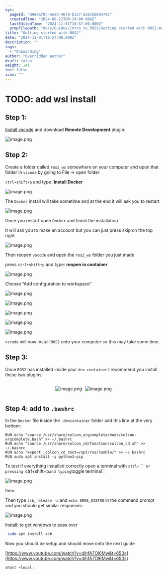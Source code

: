 ```yaml
---
sys:
  pageId: "89e0a78c-4e2b-4070-b327-d28cb0694742"
  createdTime: "2024-08-21T00:24:00.000Z"
  lastEditedTime: "2024-11-01T18:57:00.000Z"
  propFilepath: "docs/Guides/intro_to_ROS2/Getting started with ROS2.md"
title: "Getting started with ROS2"
date: "2024-11-01T18:57:00.000Z"
description: ""
tags:
  - "Onboarding"
author: "Overridden author"
draft: false
weight: 141
toc: false
icon: ""
---
```


# TODO: add wsl install

## Step 1:

[Install vscode](https://code.visualstudio.com/download) and download **Remote Development** plugin:

![image.png](https://prod-files-secure.s3.us-west-2.amazonaws.com/d518164a-d88e-44d1-a4ee-3adb3bd8bce0/efb52993-1881-4a40-b95e-6f020334f022/image.png?X-Amz-Algorithm=AWS4-HMAC-SHA256&X-Amz-Content-Sha256=UNSIGNED-PAYLOAD&X-Amz-Credential=ASIAZI2LB4667JHMJKXF%2F20250502%2Fus-west-2%2Fs3%2Faws4_request&X-Amz-Date=20250502T110735Z&X-Amz-Expires=3600&X-Amz-Security-Token=IQoJb3JpZ2luX2VjEDoaCXVzLXdlc3QtMiJGMEQCICmi3ZDZcnhUyRy549c8cwoJIWGgOhQxMQH5%2BtSDPxQvAiBM1soNqDvauMJCUB94Ihe3NGFLHksatf80BmwQ9YgMAiqIBAjT%2F%2F%2F%2F%2F%2F%2F%2F%2F%2F8BEAAaDDYzNzQyMzE4MzgwNSIMYhxU%2BteHcLdJxiYaKtwDT4G2%2FvBJwNeIqAdAeRKt3e3a6eLx1pAxSnAP6cCuSGBRm1OXJtinnF9FD3pbzWCvJ18zZYld8th9ZHrcMK%2BkpKFP4eDwumVo7GtxbRcqR1pOJt4JyQLDY5DVtzbmA%2BHY%2BCIciJm0a6Tfd4CGvbJblwoLRd%2BKuOxeXca5UB380E4UXRINZL7M0EZR4lpRA6MApvCkKCigCXO6qEtRuXhInKfbRQLyEXyFKentjqMDDWjX8WX2e9RYXgRUy%2F9kutf5V%2BgRxMRuPiQuhh5y7qHFPVBNiFYBpgPY31xyUWy2eBsOa8JV8UBZIDGU67h%2FXsYTE1T95YBcemfcT6Lf%2F3XIVKs%2FhZ5OTp%2BK309Ae4JYodCZxneGXWdx6VQuq54zM2L85LGmzD8dUi9dAIaTrbW%2FngowN52Ic7UES29jgCwuUtQBGONMkkOySYzqSNPZLT26gsurml%2FisVOziN2JUwVoEsFi3Eu3GR8%2BhTXSa0Pi7Obr8ZGPj%2F1VnsvbC7Wez%2BrPQJ0HIlPZpty02mV7uAaYbAXEi453nPr104PaDmzeP5m4LC3w1ddjdG6OfYm6t1s1PyswLBfjRLcbNuGAmFSKpTygPWC%2BNJvKIpTTri%2Bzfu49tW6%2F9%2FDrE0WjdMUwl6nSwAY6pgEGMmw%2F7Aw%2FUWyOVjHmS3ClFYYL72rj91svsB1kzSAiJJaW9lb%2Bih8GOzBj6fAnMwdmyqIHp5TrMmRtij2F86Cy%2BR2nwiKwjHQQy1npBeXz4R7ud7haDl%2FbfmZlc%2FLjaKjj3%2FC4RHQKluSG7OdqQxZOuTERoLNubKQnwInI8bi5s83loWWboVR6w%2BZ1ewvberAh2kmNgchyRysV2mmhY73tN7q65eD1&X-Amz-Signature=830ccdc7c21f1f075ac84e77331172c8cdcd7d97f4efa5f161b24011e8f763c7&X-Amz-SignedHeaders=host&x-id=GetObject)

## Step 2:

Create a folder called `ros2_ws` somewhere on your computer and open that folder in `vscode` by going to File → open folder 

`ctrl+shift+p` and type: **Install Docker**

![image.png](https://prod-files-secure.s3.us-west-2.amazonaws.com/d518164a-d88e-44d1-a4ee-3adb3bd8bce0/2269dc0e-1cd5-47ff-bceb-c04ad9b2eab0/image.png?X-Amz-Algorithm=AWS4-HMAC-SHA256&X-Amz-Content-Sha256=UNSIGNED-PAYLOAD&X-Amz-Credential=ASIAZI2LB4667JHMJKXF%2F20250502%2Fus-west-2%2Fs3%2Faws4_request&X-Amz-Date=20250502T110735Z&X-Amz-Expires=3600&X-Amz-Security-Token=IQoJb3JpZ2luX2VjEDoaCXVzLXdlc3QtMiJGMEQCICmi3ZDZcnhUyRy549c8cwoJIWGgOhQxMQH5%2BtSDPxQvAiBM1soNqDvauMJCUB94Ihe3NGFLHksatf80BmwQ9YgMAiqIBAjT%2F%2F%2F%2F%2F%2F%2F%2F%2F%2F8BEAAaDDYzNzQyMzE4MzgwNSIMYhxU%2BteHcLdJxiYaKtwDT4G2%2FvBJwNeIqAdAeRKt3e3a6eLx1pAxSnAP6cCuSGBRm1OXJtinnF9FD3pbzWCvJ18zZYld8th9ZHrcMK%2BkpKFP4eDwumVo7GtxbRcqR1pOJt4JyQLDY5DVtzbmA%2BHY%2BCIciJm0a6Tfd4CGvbJblwoLRd%2BKuOxeXca5UB380E4UXRINZL7M0EZR4lpRA6MApvCkKCigCXO6qEtRuXhInKfbRQLyEXyFKentjqMDDWjX8WX2e9RYXgRUy%2F9kutf5V%2BgRxMRuPiQuhh5y7qHFPVBNiFYBpgPY31xyUWy2eBsOa8JV8UBZIDGU67h%2FXsYTE1T95YBcemfcT6Lf%2F3XIVKs%2FhZ5OTp%2BK309Ae4JYodCZxneGXWdx6VQuq54zM2L85LGmzD8dUi9dAIaTrbW%2FngowN52Ic7UES29jgCwuUtQBGONMkkOySYzqSNPZLT26gsurml%2FisVOziN2JUwVoEsFi3Eu3GR8%2BhTXSa0Pi7Obr8ZGPj%2F1VnsvbC7Wez%2BrPQJ0HIlPZpty02mV7uAaYbAXEi453nPr104PaDmzeP5m4LC3w1ddjdG6OfYm6t1s1PyswLBfjRLcbNuGAmFSKpTygPWC%2BNJvKIpTTri%2Bzfu49tW6%2F9%2FDrE0WjdMUwl6nSwAY6pgEGMmw%2F7Aw%2FUWyOVjHmS3ClFYYL72rj91svsB1kzSAiJJaW9lb%2Bih8GOzBj6fAnMwdmyqIHp5TrMmRtij2F86Cy%2BR2nwiKwjHQQy1npBeXz4R7ud7haDl%2FbfmZlc%2FLjaKjj3%2FC4RHQKluSG7OdqQxZOuTERoLNubKQnwInI8bi5s83loWWboVR6w%2BZ1ewvberAh2kmNgchyRysV2mmhY73tN7q65eD1&X-Amz-Signature=37cdbd5066d398111bc19dad37fedeb3ccef494d54c0cc837cf318be1dd2f754&X-Amz-SignedHeaders=host&x-id=GetObject)

The `Docker` install will take sometime and at the end it will ask you to restart

![image.png](https://prod-files-secure.s3.us-west-2.amazonaws.com/d518164a-d88e-44d1-a4ee-3adb3bd8bce0/ed233f78-be33-4b1f-b89c-9c346c0e961e/image.png?X-Amz-Algorithm=AWS4-HMAC-SHA256&X-Amz-Content-Sha256=UNSIGNED-PAYLOAD&X-Amz-Credential=ASIAZI2LB4667JHMJKXF%2F20250502%2Fus-west-2%2Fs3%2Faws4_request&X-Amz-Date=20250502T110735Z&X-Amz-Expires=3600&X-Amz-Security-Token=IQoJb3JpZ2luX2VjEDoaCXVzLXdlc3QtMiJGMEQCICmi3ZDZcnhUyRy549c8cwoJIWGgOhQxMQH5%2BtSDPxQvAiBM1soNqDvauMJCUB94Ihe3NGFLHksatf80BmwQ9YgMAiqIBAjT%2F%2F%2F%2F%2F%2F%2F%2F%2F%2F8BEAAaDDYzNzQyMzE4MzgwNSIMYhxU%2BteHcLdJxiYaKtwDT4G2%2FvBJwNeIqAdAeRKt3e3a6eLx1pAxSnAP6cCuSGBRm1OXJtinnF9FD3pbzWCvJ18zZYld8th9ZHrcMK%2BkpKFP4eDwumVo7GtxbRcqR1pOJt4JyQLDY5DVtzbmA%2BHY%2BCIciJm0a6Tfd4CGvbJblwoLRd%2BKuOxeXca5UB380E4UXRINZL7M0EZR4lpRA6MApvCkKCigCXO6qEtRuXhInKfbRQLyEXyFKentjqMDDWjX8WX2e9RYXgRUy%2F9kutf5V%2BgRxMRuPiQuhh5y7qHFPVBNiFYBpgPY31xyUWy2eBsOa8JV8UBZIDGU67h%2FXsYTE1T95YBcemfcT6Lf%2F3XIVKs%2FhZ5OTp%2BK309Ae4JYodCZxneGXWdx6VQuq54zM2L85LGmzD8dUi9dAIaTrbW%2FngowN52Ic7UES29jgCwuUtQBGONMkkOySYzqSNPZLT26gsurml%2FisVOziN2JUwVoEsFi3Eu3GR8%2BhTXSa0Pi7Obr8ZGPj%2F1VnsvbC7Wez%2BrPQJ0HIlPZpty02mV7uAaYbAXEi453nPr104PaDmzeP5m4LC3w1ddjdG6OfYm6t1s1PyswLBfjRLcbNuGAmFSKpTygPWC%2BNJvKIpTTri%2Bzfu49tW6%2F9%2FDrE0WjdMUwl6nSwAY6pgEGMmw%2F7Aw%2FUWyOVjHmS3ClFYYL72rj91svsB1kzSAiJJaW9lb%2Bih8GOzBj6fAnMwdmyqIHp5TrMmRtij2F86Cy%2BR2nwiKwjHQQy1npBeXz4R7ud7haDl%2FbfmZlc%2FLjaKjj3%2FC4RHQKluSG7OdqQxZOuTERoLNubKQnwInI8bi5s83loWWboVR6w%2BZ1ewvberAh2kmNgchyRysV2mmhY73tN7q65eD1&X-Amz-Signature=eab53f3918c6635e8dfd99b680bb9a818384c5a37273853c32a3171d2b0483ef&X-Amz-SignedHeaders=host&x-id=GetObject)

Once you restart open `Docker` and finish the installation

It will ask you to make an account but you can just press skip on the top right

![image.png](https://prod-files-secure.s3.us-west-2.amazonaws.com/d518164a-d88e-44d1-a4ee-3adb3bd8bce0/21010ad9-1659-4fd9-9f59-9932a09b2a3d/image.png?X-Amz-Algorithm=AWS4-HMAC-SHA256&X-Amz-Content-Sha256=UNSIGNED-PAYLOAD&X-Amz-Credential=ASIAZI2LB4667JHMJKXF%2F20250502%2Fus-west-2%2Fs3%2Faws4_request&X-Amz-Date=20250502T110735Z&X-Amz-Expires=3600&X-Amz-Security-Token=IQoJb3JpZ2luX2VjEDoaCXVzLXdlc3QtMiJGMEQCICmi3ZDZcnhUyRy549c8cwoJIWGgOhQxMQH5%2BtSDPxQvAiBM1soNqDvauMJCUB94Ihe3NGFLHksatf80BmwQ9YgMAiqIBAjT%2F%2F%2F%2F%2F%2F%2F%2F%2F%2F8BEAAaDDYzNzQyMzE4MzgwNSIMYhxU%2BteHcLdJxiYaKtwDT4G2%2FvBJwNeIqAdAeRKt3e3a6eLx1pAxSnAP6cCuSGBRm1OXJtinnF9FD3pbzWCvJ18zZYld8th9ZHrcMK%2BkpKFP4eDwumVo7GtxbRcqR1pOJt4JyQLDY5DVtzbmA%2BHY%2BCIciJm0a6Tfd4CGvbJblwoLRd%2BKuOxeXca5UB380E4UXRINZL7M0EZR4lpRA6MApvCkKCigCXO6qEtRuXhInKfbRQLyEXyFKentjqMDDWjX8WX2e9RYXgRUy%2F9kutf5V%2BgRxMRuPiQuhh5y7qHFPVBNiFYBpgPY31xyUWy2eBsOa8JV8UBZIDGU67h%2FXsYTE1T95YBcemfcT6Lf%2F3XIVKs%2FhZ5OTp%2BK309Ae4JYodCZxneGXWdx6VQuq54zM2L85LGmzD8dUi9dAIaTrbW%2FngowN52Ic7UES29jgCwuUtQBGONMkkOySYzqSNPZLT26gsurml%2FisVOziN2JUwVoEsFi3Eu3GR8%2BhTXSa0Pi7Obr8ZGPj%2F1VnsvbC7Wez%2BrPQJ0HIlPZpty02mV7uAaYbAXEi453nPr104PaDmzeP5m4LC3w1ddjdG6OfYm6t1s1PyswLBfjRLcbNuGAmFSKpTygPWC%2BNJvKIpTTri%2Bzfu49tW6%2F9%2FDrE0WjdMUwl6nSwAY6pgEGMmw%2F7Aw%2FUWyOVjHmS3ClFYYL72rj91svsB1kzSAiJJaW9lb%2Bih8GOzBj6fAnMwdmyqIHp5TrMmRtij2F86Cy%2BR2nwiKwjHQQy1npBeXz4R7ud7haDl%2FbfmZlc%2FLjaKjj3%2FC4RHQKluSG7OdqQxZOuTERoLNubKQnwInI8bi5s83loWWboVR6w%2BZ1ewvberAh2kmNgchyRysV2mmhY73tN7q65eD1&X-Amz-Signature=73921e59f75a5bef651e7e385d8c1d0014dd656b02b7b76bbd92a0aa428dfda7&X-Amz-SignedHeaders=host&x-id=GetObject)

Then reopen `vscode` and open the `ros2_ws` folder you just made

press `ctrl+shift+p` and type: **reopen in container**

![image.png](https://prod-files-secure.s3.us-west-2.amazonaws.com/d518164a-d88e-44d1-a4ee-3adb3bd8bce0/4e93b8c2-41ad-488c-8095-c74205196118/image.png?X-Amz-Algorithm=AWS4-HMAC-SHA256&X-Amz-Content-Sha256=UNSIGNED-PAYLOAD&X-Amz-Credential=ASIAZI2LB4667JHMJKXF%2F20250502%2Fus-west-2%2Fs3%2Faws4_request&X-Amz-Date=20250502T110735Z&X-Amz-Expires=3600&X-Amz-Security-Token=IQoJb3JpZ2luX2VjEDoaCXVzLXdlc3QtMiJGMEQCICmi3ZDZcnhUyRy549c8cwoJIWGgOhQxMQH5%2BtSDPxQvAiBM1soNqDvauMJCUB94Ihe3NGFLHksatf80BmwQ9YgMAiqIBAjT%2F%2F%2F%2F%2F%2F%2F%2F%2F%2F8BEAAaDDYzNzQyMzE4MzgwNSIMYhxU%2BteHcLdJxiYaKtwDT4G2%2FvBJwNeIqAdAeRKt3e3a6eLx1pAxSnAP6cCuSGBRm1OXJtinnF9FD3pbzWCvJ18zZYld8th9ZHrcMK%2BkpKFP4eDwumVo7GtxbRcqR1pOJt4JyQLDY5DVtzbmA%2BHY%2BCIciJm0a6Tfd4CGvbJblwoLRd%2BKuOxeXca5UB380E4UXRINZL7M0EZR4lpRA6MApvCkKCigCXO6qEtRuXhInKfbRQLyEXyFKentjqMDDWjX8WX2e9RYXgRUy%2F9kutf5V%2BgRxMRuPiQuhh5y7qHFPVBNiFYBpgPY31xyUWy2eBsOa8JV8UBZIDGU67h%2FXsYTE1T95YBcemfcT6Lf%2F3XIVKs%2FhZ5OTp%2BK309Ae4JYodCZxneGXWdx6VQuq54zM2L85LGmzD8dUi9dAIaTrbW%2FngowN52Ic7UES29jgCwuUtQBGONMkkOySYzqSNPZLT26gsurml%2FisVOziN2JUwVoEsFi3Eu3GR8%2BhTXSa0Pi7Obr8ZGPj%2F1VnsvbC7Wez%2BrPQJ0HIlPZpty02mV7uAaYbAXEi453nPr104PaDmzeP5m4LC3w1ddjdG6OfYm6t1s1PyswLBfjRLcbNuGAmFSKpTygPWC%2BNJvKIpTTri%2Bzfu49tW6%2F9%2FDrE0WjdMUwl6nSwAY6pgEGMmw%2F7Aw%2FUWyOVjHmS3ClFYYL72rj91svsB1kzSAiJJaW9lb%2Bih8GOzBj6fAnMwdmyqIHp5TrMmRtij2F86Cy%2BR2nwiKwjHQQy1npBeXz4R7ud7haDl%2FbfmZlc%2FLjaKjj3%2FC4RHQKluSG7OdqQxZOuTERoLNubKQnwInI8bi5s83loWWboVR6w%2BZ1ewvberAh2kmNgchyRysV2mmhY73tN7q65eD1&X-Amz-Signature=9524ecd0f2067b88e0622293e13f51a54a8239d12af38334988fdadb5a62133f&X-Amz-SignedHeaders=host&x-id=GetObject)

Choose “Add configuration to workspace”

![image.png](https://prod-files-secure.s3.us-west-2.amazonaws.com/d518164a-d88e-44d1-a4ee-3adb3bd8bce0/9560b282-5060-4989-ba37-97e7b2c22476/image.png?X-Amz-Algorithm=AWS4-HMAC-SHA256&X-Amz-Content-Sha256=UNSIGNED-PAYLOAD&X-Amz-Credential=ASIAZI2LB4667JHMJKXF%2F20250502%2Fus-west-2%2Fs3%2Faws4_request&X-Amz-Date=20250502T110735Z&X-Amz-Expires=3600&X-Amz-Security-Token=IQoJb3JpZ2luX2VjEDoaCXVzLXdlc3QtMiJGMEQCICmi3ZDZcnhUyRy549c8cwoJIWGgOhQxMQH5%2BtSDPxQvAiBM1soNqDvauMJCUB94Ihe3NGFLHksatf80BmwQ9YgMAiqIBAjT%2F%2F%2F%2F%2F%2F%2F%2F%2F%2F8BEAAaDDYzNzQyMzE4MzgwNSIMYhxU%2BteHcLdJxiYaKtwDT4G2%2FvBJwNeIqAdAeRKt3e3a6eLx1pAxSnAP6cCuSGBRm1OXJtinnF9FD3pbzWCvJ18zZYld8th9ZHrcMK%2BkpKFP4eDwumVo7GtxbRcqR1pOJt4JyQLDY5DVtzbmA%2BHY%2BCIciJm0a6Tfd4CGvbJblwoLRd%2BKuOxeXca5UB380E4UXRINZL7M0EZR4lpRA6MApvCkKCigCXO6qEtRuXhInKfbRQLyEXyFKentjqMDDWjX8WX2e9RYXgRUy%2F9kutf5V%2BgRxMRuPiQuhh5y7qHFPVBNiFYBpgPY31xyUWy2eBsOa8JV8UBZIDGU67h%2FXsYTE1T95YBcemfcT6Lf%2F3XIVKs%2FhZ5OTp%2BK309Ae4JYodCZxneGXWdx6VQuq54zM2L85LGmzD8dUi9dAIaTrbW%2FngowN52Ic7UES29jgCwuUtQBGONMkkOySYzqSNPZLT26gsurml%2FisVOziN2JUwVoEsFi3Eu3GR8%2BhTXSa0Pi7Obr8ZGPj%2F1VnsvbC7Wez%2BrPQJ0HIlPZpty02mV7uAaYbAXEi453nPr104PaDmzeP5m4LC3w1ddjdG6OfYm6t1s1PyswLBfjRLcbNuGAmFSKpTygPWC%2BNJvKIpTTri%2Bzfu49tW6%2F9%2FDrE0WjdMUwl6nSwAY6pgEGMmw%2F7Aw%2FUWyOVjHmS3ClFYYL72rj91svsB1kzSAiJJaW9lb%2Bih8GOzBj6fAnMwdmyqIHp5TrMmRtij2F86Cy%2BR2nwiKwjHQQy1npBeXz4R7ud7haDl%2FbfmZlc%2FLjaKjj3%2FC4RHQKluSG7OdqQxZOuTERoLNubKQnwInI8bi5s83loWWboVR6w%2BZ1ewvberAh2kmNgchyRysV2mmhY73tN7q65eD1&X-Amz-Signature=fb3c82ed7b5a48e8c72d4bfefa18b81bf0f7e9f611cac5dccbe8d264d24e0949&X-Amz-SignedHeaders=host&x-id=GetObject)

![image.png](https://prod-files-secure.s3.us-west-2.amazonaws.com/d518164a-d88e-44d1-a4ee-3adb3bd8bce0/2ee63f81-886b-48e8-a553-dc6e5eac99e4/image.png?X-Amz-Algorithm=AWS4-HMAC-SHA256&X-Amz-Content-Sha256=UNSIGNED-PAYLOAD&X-Amz-Credential=ASIAZI2LB4667JHMJKXF%2F20250502%2Fus-west-2%2Fs3%2Faws4_request&X-Amz-Date=20250502T110735Z&X-Amz-Expires=3600&X-Amz-Security-Token=IQoJb3JpZ2luX2VjEDoaCXVzLXdlc3QtMiJGMEQCICmi3ZDZcnhUyRy549c8cwoJIWGgOhQxMQH5%2BtSDPxQvAiBM1soNqDvauMJCUB94Ihe3NGFLHksatf80BmwQ9YgMAiqIBAjT%2F%2F%2F%2F%2F%2F%2F%2F%2F%2F8BEAAaDDYzNzQyMzE4MzgwNSIMYhxU%2BteHcLdJxiYaKtwDT4G2%2FvBJwNeIqAdAeRKt3e3a6eLx1pAxSnAP6cCuSGBRm1OXJtinnF9FD3pbzWCvJ18zZYld8th9ZHrcMK%2BkpKFP4eDwumVo7GtxbRcqR1pOJt4JyQLDY5DVtzbmA%2BHY%2BCIciJm0a6Tfd4CGvbJblwoLRd%2BKuOxeXca5UB380E4UXRINZL7M0EZR4lpRA6MApvCkKCigCXO6qEtRuXhInKfbRQLyEXyFKentjqMDDWjX8WX2e9RYXgRUy%2F9kutf5V%2BgRxMRuPiQuhh5y7qHFPVBNiFYBpgPY31xyUWy2eBsOa8JV8UBZIDGU67h%2FXsYTE1T95YBcemfcT6Lf%2F3XIVKs%2FhZ5OTp%2BK309Ae4JYodCZxneGXWdx6VQuq54zM2L85LGmzD8dUi9dAIaTrbW%2FngowN52Ic7UES29jgCwuUtQBGONMkkOySYzqSNPZLT26gsurml%2FisVOziN2JUwVoEsFi3Eu3GR8%2BhTXSa0Pi7Obr8ZGPj%2F1VnsvbC7Wez%2BrPQJ0HIlPZpty02mV7uAaYbAXEi453nPr104PaDmzeP5m4LC3w1ddjdG6OfYm6t1s1PyswLBfjRLcbNuGAmFSKpTygPWC%2BNJvKIpTTri%2Bzfu49tW6%2F9%2FDrE0WjdMUwl6nSwAY6pgEGMmw%2F7Aw%2FUWyOVjHmS3ClFYYL72rj91svsB1kzSAiJJaW9lb%2Bih8GOzBj6fAnMwdmyqIHp5TrMmRtij2F86Cy%2BR2nwiKwjHQQy1npBeXz4R7ud7haDl%2FbfmZlc%2FLjaKjj3%2FC4RHQKluSG7OdqQxZOuTERoLNubKQnwInI8bi5s83loWWboVR6w%2BZ1ewvberAh2kmNgchyRysV2mmhY73tN7q65eD1&X-Amz-Signature=52609db485c2193e208014cdbfb1d0f4d3612acfec5831dd79a06f6e45f3d5e0&X-Amz-SignedHeaders=host&x-id=GetObject)

![image.png](https://prod-files-secure.s3.us-west-2.amazonaws.com/d518164a-d88e-44d1-a4ee-3adb3bd8bce0/ae1580b2-b048-407e-aed9-b584224a7a04/image.png?X-Amz-Algorithm=AWS4-HMAC-SHA256&X-Amz-Content-Sha256=UNSIGNED-PAYLOAD&X-Amz-Credential=ASIAZI2LB4667JHMJKXF%2F20250502%2Fus-west-2%2Fs3%2Faws4_request&X-Amz-Date=20250502T110735Z&X-Amz-Expires=3600&X-Amz-Security-Token=IQoJb3JpZ2luX2VjEDoaCXVzLXdlc3QtMiJGMEQCICmi3ZDZcnhUyRy549c8cwoJIWGgOhQxMQH5%2BtSDPxQvAiBM1soNqDvauMJCUB94Ihe3NGFLHksatf80BmwQ9YgMAiqIBAjT%2F%2F%2F%2F%2F%2F%2F%2F%2F%2F8BEAAaDDYzNzQyMzE4MzgwNSIMYhxU%2BteHcLdJxiYaKtwDT4G2%2FvBJwNeIqAdAeRKt3e3a6eLx1pAxSnAP6cCuSGBRm1OXJtinnF9FD3pbzWCvJ18zZYld8th9ZHrcMK%2BkpKFP4eDwumVo7GtxbRcqR1pOJt4JyQLDY5DVtzbmA%2BHY%2BCIciJm0a6Tfd4CGvbJblwoLRd%2BKuOxeXca5UB380E4UXRINZL7M0EZR4lpRA6MApvCkKCigCXO6qEtRuXhInKfbRQLyEXyFKentjqMDDWjX8WX2e9RYXgRUy%2F9kutf5V%2BgRxMRuPiQuhh5y7qHFPVBNiFYBpgPY31xyUWy2eBsOa8JV8UBZIDGU67h%2FXsYTE1T95YBcemfcT6Lf%2F3XIVKs%2FhZ5OTp%2BK309Ae4JYodCZxneGXWdx6VQuq54zM2L85LGmzD8dUi9dAIaTrbW%2FngowN52Ic7UES29jgCwuUtQBGONMkkOySYzqSNPZLT26gsurml%2FisVOziN2JUwVoEsFi3Eu3GR8%2BhTXSa0Pi7Obr8ZGPj%2F1VnsvbC7Wez%2BrPQJ0HIlPZpty02mV7uAaYbAXEi453nPr104PaDmzeP5m4LC3w1ddjdG6OfYm6t1s1PyswLBfjRLcbNuGAmFSKpTygPWC%2BNJvKIpTTri%2Bzfu49tW6%2F9%2FDrE0WjdMUwl6nSwAY6pgEGMmw%2F7Aw%2FUWyOVjHmS3ClFYYL72rj91svsB1kzSAiJJaW9lb%2Bih8GOzBj6fAnMwdmyqIHp5TrMmRtij2F86Cy%2BR2nwiKwjHQQy1npBeXz4R7ud7haDl%2FbfmZlc%2FLjaKjj3%2FC4RHQKluSG7OdqQxZOuTERoLNubKQnwInI8bi5s83loWWboVR6w%2BZ1ewvberAh2kmNgchyRysV2mmhY73tN7q65eD1&X-Amz-Signature=1a6e644e0bfe84abbeb919e862f534fbdff89844f24f861cf372f584896bc42d&X-Amz-SignedHeaders=host&x-id=GetObject)

![image.png](https://prod-files-secure.s3.us-west-2.amazonaws.com/d518164a-d88e-44d1-a4ee-3adb3bd8bce0/53255b28-f75e-430f-b9e3-c0ac8577e42b/image.png?X-Amz-Algorithm=AWS4-HMAC-SHA256&X-Amz-Content-Sha256=UNSIGNED-PAYLOAD&X-Amz-Credential=ASIAZI2LB4667JHMJKXF%2F20250502%2Fus-west-2%2Fs3%2Faws4_request&X-Amz-Date=20250502T110735Z&X-Amz-Expires=3600&X-Amz-Security-Token=IQoJb3JpZ2luX2VjEDoaCXVzLXdlc3QtMiJGMEQCICmi3ZDZcnhUyRy549c8cwoJIWGgOhQxMQH5%2BtSDPxQvAiBM1soNqDvauMJCUB94Ihe3NGFLHksatf80BmwQ9YgMAiqIBAjT%2F%2F%2F%2F%2F%2F%2F%2F%2F%2F8BEAAaDDYzNzQyMzE4MzgwNSIMYhxU%2BteHcLdJxiYaKtwDT4G2%2FvBJwNeIqAdAeRKt3e3a6eLx1pAxSnAP6cCuSGBRm1OXJtinnF9FD3pbzWCvJ18zZYld8th9ZHrcMK%2BkpKFP4eDwumVo7GtxbRcqR1pOJt4JyQLDY5DVtzbmA%2BHY%2BCIciJm0a6Tfd4CGvbJblwoLRd%2BKuOxeXca5UB380E4UXRINZL7M0EZR4lpRA6MApvCkKCigCXO6qEtRuXhInKfbRQLyEXyFKentjqMDDWjX8WX2e9RYXgRUy%2F9kutf5V%2BgRxMRuPiQuhh5y7qHFPVBNiFYBpgPY31xyUWy2eBsOa8JV8UBZIDGU67h%2FXsYTE1T95YBcemfcT6Lf%2F3XIVKs%2FhZ5OTp%2BK309Ae4JYodCZxneGXWdx6VQuq54zM2L85LGmzD8dUi9dAIaTrbW%2FngowN52Ic7UES29jgCwuUtQBGONMkkOySYzqSNPZLT26gsurml%2FisVOziN2JUwVoEsFi3Eu3GR8%2BhTXSa0Pi7Obr8ZGPj%2F1VnsvbC7Wez%2BrPQJ0HIlPZpty02mV7uAaYbAXEi453nPr104PaDmzeP5m4LC3w1ddjdG6OfYm6t1s1PyswLBfjRLcbNuGAmFSKpTygPWC%2BNJvKIpTTri%2Bzfu49tW6%2F9%2FDrE0WjdMUwl6nSwAY6pgEGMmw%2F7Aw%2FUWyOVjHmS3ClFYYL72rj91svsB1kzSAiJJaW9lb%2Bih8GOzBj6fAnMwdmyqIHp5TrMmRtij2F86Cy%2BR2nwiKwjHQQy1npBeXz4R7ud7haDl%2FbfmZlc%2FLjaKjj3%2FC4RHQKluSG7OdqQxZOuTERoLNubKQnwInI8bi5s83loWWboVR6w%2BZ1ewvberAh2kmNgchyRysV2mmhY73tN7q65eD1&X-Amz-Signature=b175865aab0c0d28040cb705d26f3fef8968ba6d639fd165a19186d2f9c879d5&X-Amz-SignedHeaders=host&x-id=GetObject)

![image.png](https://prod-files-secure.s3.us-west-2.amazonaws.com/d518164a-d88e-44d1-a4ee-3adb3bd8bce0/7c562767-5af9-4ffb-97d1-327bcdf4ee00/image.png?X-Amz-Algorithm=AWS4-HMAC-SHA256&X-Amz-Content-Sha256=UNSIGNED-PAYLOAD&X-Amz-Credential=ASIAZI2LB4667JHMJKXF%2F20250502%2Fus-west-2%2Fs3%2Faws4_request&X-Amz-Date=20250502T110735Z&X-Amz-Expires=3600&X-Amz-Security-Token=IQoJb3JpZ2luX2VjEDoaCXVzLXdlc3QtMiJGMEQCICmi3ZDZcnhUyRy549c8cwoJIWGgOhQxMQH5%2BtSDPxQvAiBM1soNqDvauMJCUB94Ihe3NGFLHksatf80BmwQ9YgMAiqIBAjT%2F%2F%2F%2F%2F%2F%2F%2F%2F%2F8BEAAaDDYzNzQyMzE4MzgwNSIMYhxU%2BteHcLdJxiYaKtwDT4G2%2FvBJwNeIqAdAeRKt3e3a6eLx1pAxSnAP6cCuSGBRm1OXJtinnF9FD3pbzWCvJ18zZYld8th9ZHrcMK%2BkpKFP4eDwumVo7GtxbRcqR1pOJt4JyQLDY5DVtzbmA%2BHY%2BCIciJm0a6Tfd4CGvbJblwoLRd%2BKuOxeXca5UB380E4UXRINZL7M0EZR4lpRA6MApvCkKCigCXO6qEtRuXhInKfbRQLyEXyFKentjqMDDWjX8WX2e9RYXgRUy%2F9kutf5V%2BgRxMRuPiQuhh5y7qHFPVBNiFYBpgPY31xyUWy2eBsOa8JV8UBZIDGU67h%2FXsYTE1T95YBcemfcT6Lf%2F3XIVKs%2FhZ5OTp%2BK309Ae4JYodCZxneGXWdx6VQuq54zM2L85LGmzD8dUi9dAIaTrbW%2FngowN52Ic7UES29jgCwuUtQBGONMkkOySYzqSNPZLT26gsurml%2FisVOziN2JUwVoEsFi3Eu3GR8%2BhTXSa0Pi7Obr8ZGPj%2F1VnsvbC7Wez%2BrPQJ0HIlPZpty02mV7uAaYbAXEi453nPr104PaDmzeP5m4LC3w1ddjdG6OfYm6t1s1PyswLBfjRLcbNuGAmFSKpTygPWC%2BNJvKIpTTri%2Bzfu49tW6%2F9%2FDrE0WjdMUwl6nSwAY6pgEGMmw%2F7Aw%2FUWyOVjHmS3ClFYYL72rj91svsB1kzSAiJJaW9lb%2Bih8GOzBj6fAnMwdmyqIHp5TrMmRtij2F86Cy%2BR2nwiKwjHQQy1npBeXz4R7ud7haDl%2FbfmZlc%2FLjaKjj3%2FC4RHQKluSG7OdqQxZOuTERoLNubKQnwInI8bi5s83loWWboVR6w%2BZ1ewvberAh2kmNgchyRysV2mmhY73tN7q65eD1&X-Amz-Signature=7587ce91b1df5eb7d1ec258294edadf83da861848ed12d3c70a7e4be962de49e&X-Amz-SignedHeaders=host&x-id=GetObject)

`vscode` will now install `ROS2` onto your computer so this may take some time.

## Step 3:

Once `ROS2` has installed inside your `dev-container` I recommend you install these two plugins:

<div style="display: flex;flex-direction: row; column-gap:10px; max-width: 630px;justify-content: center;">
<div>

![image.png](https://prod-files-secure.s3.us-west-2.amazonaws.com/d518164a-d88e-44d1-a4ee-3adb3bd8bce0/3fc3d550-5a54-4ba1-ba6b-faa01cdb7369/image.png?X-Amz-Algorithm=AWS4-HMAC-SHA256&X-Amz-Content-Sha256=UNSIGNED-PAYLOAD&X-Amz-Credential=ASIAZI2LB466T7A6VB3Q%2F20250502%2Fus-west-2%2Fs3%2Faws4_request&X-Amz-Date=20250502T110737Z&X-Amz-Expires=3600&X-Amz-Security-Token=IQoJb3JpZ2luX2VjEDoaCXVzLXdlc3QtMiJHMEUCIBL2VEizm1yl7S690X7TlTXe4GRE%2FGW5nSIxqgvrOnY3AiEA%2BpA3UTGosi5CfUdJkTRtV19bc5DtgSaDULF1LxJP8hgqiAQI0%2F%2F%2F%2F%2F%2F%2F%2F%2F%2F%2FARAAGgw2Mzc0MjMxODM4MDUiDPwjYVzUqxivbueNRircA6FJo81nJwXM%2F6CQglX1pEDSCeup6vMWI9tuPncqLq7NF2GQs20Olv2xX0PnHwRLUHhSel%2FewBlEe7lAVj9iFOdTZ8WLioN3gbd952e09MMmUIfCXXSc6txbvHxsyg0%2Fv1Jed82bNt4kxwrvsXh6MEdEB4DbjfmRvKliJ3v4q30LaNwRnqpPrwMFuOVXSuCOZw%2FVYWdXPR20UBXNKe%2FvYMlyN68I7vrajBlrXZnMIvO1ttPbgcBAwE9jfW5rFu3XIskn1yWQ4EQii6UAfuHjuBLS%2FTweseJLJuYAPPIixRy%2BzKpMa5RzxpFN2L4%2BhcmyV8sCljYN%2BqJYMmO0gCA5yG44Hzwx0dmuTNuK3DCbbCC4uHOeU9B%2FAz0UddQ%2BiKoYajntuc%2FbUF6M6J%2FeqrPHe6JVwqgUhMuOvFaDD7Y4EH5YMLrvhndgUJERErAX%2F5hSx0hQ3FTVj2TjLlFU%2FltelDmEYEnE7aQI06vYkPhWRyshzRRAoqT17wdVJSh%2Bl5OPC473gM0r%2Fd9bUbzfT75ztBaP8OpifzKD9tHPkTuGeWytwTShwHML1a1Udsl0500oPCi7W915qFWMY1tEye%2BFh%2B%2FTI1str%2Fy4wEu1qKKTEoZmT0wkmI1TOQL0hD%2F2MMSp0sAGOqUB70FNAhqlsjw%2FdeG6%2FUo%2FyJexoI3LDNdDHi9FgGwcMlIiSFsWZq9VIQmfmYQEXDI%2BE%2Ba0js1McMcNSze%2ForITmMpy30HHArrk98s312KGxnes2kG49fZXcaC16OcZrtTNvQH94TMdMy0UjMw0RXZrS17dibYmsHAa5NTCz4elgr5OrSuKljq%2B8JdtWvA4SeenR03pu4aVWzp11AV%2Fv1BIXPhDOVin&X-Amz-Signature=49e6fad15c7ea5952bd599bc88e20876f9a8a205eef079b71cfe4282dc1a632d&X-Amz-SignedHeaders=host&x-id=GetObject)

</div>
<div>

![image.png](https://prod-files-secure.s3.us-west-2.amazonaws.com/d518164a-d88e-44d1-a4ee-3adb3bd8bce0/d994cc66-13c2-4093-a5a3-f84cf4601a82/image.png?X-Amz-Algorithm=AWS4-HMAC-SHA256&X-Amz-Content-Sha256=UNSIGNED-PAYLOAD&X-Amz-Credential=ASIAZI2LB466QDA3JT3H%2F20250502%2Fus-west-2%2Fs3%2Faws4_request&X-Amz-Date=20250502T110738Z&X-Amz-Expires=3600&X-Amz-Security-Token=IQoJb3JpZ2luX2VjEDoaCXVzLXdlc3QtMiJGMEQCIGI97elFO5E4Zd80HkAGoJD6JEISLyNUdqldlSYX00ZXAiBma%2BbJMY60zA2BGTVVWNcaYRB3kTdo3GnBCn3mDN3cByqIBAjT%2F%2F%2F%2F%2F%2F%2F%2F%2F%2F8BEAAaDDYzNzQyMzE4MzgwNSIMKzbUYro%2FxKsDv2qBKtwDMtULrIQhqcKphmSpYQDGr2yDz7nAe9bsTSIEs84GGCW52eQZIQl4zvubQkfqv5P4v2Y4JOmonWjICTKzxgj0RDiEJfCoJoOdqBMlAerzGvYtM3%2Bd3mYzfBZZF9vEty1b2uK1ZF5Y3HpZdEzjT4ueSB6%2BoSlrOzjsXCnASesKQGwoxqnTSd6W0fn2WItEITa2SuH%2F8NhGVQ5S%2FiN3zfLajk22rIk05DJDQl%2BhEXiuVFcYAMv7J6OZfbiZ7bsbSESksqEMh7mfRe0HmhPeRcR2qjWGdEdcZkShLlFdNTJIOu5nEmoFCw59CNQRmWmCChUDzMftza1av4dooDvn3ZP8MawYxl30NUdSE5k8l0fCwfSJFFAoaVfNDpxM%2B1XlzW%2BLpeNKXrNNet%2F7Ho5gscoybLlBwRkXdYa9FoMf3V6qP%2FPMAq7qVg11uKZP1CfgjJaj%2FYH8y88YtDmEIxFEfDSeOSiZKUxOEYJWp6QkcUtfLVH1e%2FFz8DpjmAY9ki09CRQnDO%2BtwhLNt5HFJBEVIYCnUMV9yA0wND7OazSHRr6ZkXm0qgBqwZK%2FFN%2FlQtOPdp%2Fv8u88qBPQKjxUUfpFUtVKBXW3EVvlWrXjpTupAbPMmvi5YOzRwamkCUvtq%2F8wnqnSwAY6pgEXkVQ%2FDd%2BHhLHNWhtHV7GDFObePzsk9nP3QlhftfZMdIIVpaIiCo%2Bx%2Fods2fXadcK0%2BIGxJajIBWwvdCCZ45Glb8LEFJnMOFr3N2MlbnrEpSQEBWudjIqcDj6XzCmhsHJyRK5dmBqFqu1Y0H6rwi0BbMBLyoetF0ze%2FFHyRQEl8VXMhzhiQf08KtdV7pfUBomJUdfqo3GkzLZCDGJfXasa33M1GYJB&X-Amz-Signature=6ba03c46bb72e96c99b203ca790748ebb1b85c3281cd8645559c7a2d12d17d75&X-Amz-SignedHeaders=host&x-id=GetObject)

</div>
</div>

## Step 4: add to `.bashrc`

In the `Docker` file inside the `.devcontainer` folder add this line at the very bottom: 

```docker
RUN echo "source /usr/share/colcon_argcomplete/hook/colcon-argcomplete.bash" >> ~/.bashrc
RUN echo "source /usr/share/colcon_cd/function/colcon_cd.sh" >> ~/.bashrc
RUN echo "export _colcon_cd_root=/opt/ros/humble/" >> ~/.bashrc
RUN sudo apt install -y python3-pip 
```

To test if everything installed correctly open a terminal with `ctrl+`` or pressing `ctrl+shift+p` and typing `toggle terminal`:

![image.png](https://prod-files-secure.s3.us-west-2.amazonaws.com/d518164a-d88e-44d1-a4ee-3adb3bd8bce0/6a4943d8-b04e-4c02-9a58-775f3384d1a5/image.png?X-Amz-Algorithm=AWS4-HMAC-SHA256&X-Amz-Content-Sha256=UNSIGNED-PAYLOAD&X-Amz-Credential=ASIAZI2LB4667JHMJKXF%2F20250502%2Fus-west-2%2Fs3%2Faws4_request&X-Amz-Date=20250502T110735Z&X-Amz-Expires=3600&X-Amz-Security-Token=IQoJb3JpZ2luX2VjEDoaCXVzLXdlc3QtMiJGMEQCICmi3ZDZcnhUyRy549c8cwoJIWGgOhQxMQH5%2BtSDPxQvAiBM1soNqDvauMJCUB94Ihe3NGFLHksatf80BmwQ9YgMAiqIBAjT%2F%2F%2F%2F%2F%2F%2F%2F%2F%2F8BEAAaDDYzNzQyMzE4MzgwNSIMYhxU%2BteHcLdJxiYaKtwDT4G2%2FvBJwNeIqAdAeRKt3e3a6eLx1pAxSnAP6cCuSGBRm1OXJtinnF9FD3pbzWCvJ18zZYld8th9ZHrcMK%2BkpKFP4eDwumVo7GtxbRcqR1pOJt4JyQLDY5DVtzbmA%2BHY%2BCIciJm0a6Tfd4CGvbJblwoLRd%2BKuOxeXca5UB380E4UXRINZL7M0EZR4lpRA6MApvCkKCigCXO6qEtRuXhInKfbRQLyEXyFKentjqMDDWjX8WX2e9RYXgRUy%2F9kutf5V%2BgRxMRuPiQuhh5y7qHFPVBNiFYBpgPY31xyUWy2eBsOa8JV8UBZIDGU67h%2FXsYTE1T95YBcemfcT6Lf%2F3XIVKs%2FhZ5OTp%2BK309Ae4JYodCZxneGXWdx6VQuq54zM2L85LGmzD8dUi9dAIaTrbW%2FngowN52Ic7UES29jgCwuUtQBGONMkkOySYzqSNPZLT26gsurml%2FisVOziN2JUwVoEsFi3Eu3GR8%2BhTXSa0Pi7Obr8ZGPj%2F1VnsvbC7Wez%2BrPQJ0HIlPZpty02mV7uAaYbAXEi453nPr104PaDmzeP5m4LC3w1ddjdG6OfYm6t1s1PyswLBfjRLcbNuGAmFSKpTygPWC%2BNJvKIpTTri%2Bzfu49tW6%2F9%2FDrE0WjdMUwl6nSwAY6pgEGMmw%2F7Aw%2FUWyOVjHmS3ClFYYL72rj91svsB1kzSAiJJaW9lb%2Bih8GOzBj6fAnMwdmyqIHp5TrMmRtij2F86Cy%2BR2nwiKwjHQQy1npBeXz4R7ud7haDl%2FbfmZlc%2FLjaKjj3%2FC4RHQKluSG7OdqQxZOuTERoLNubKQnwInI8bi5s83loWWboVR6w%2BZ1ewvberAh2kmNgchyRysV2mmhY73tN7q65eD1&X-Amz-Signature=4ed437e4ea183ec194509fedf6f563a74ca7700606214ad22868affc6673a6e0&X-Amz-SignedHeaders=host&x-id=GetObject)

then 

Then type `lsb_release -a` and `echo $ROS_DISTRO` in the command prompt and you should get similar responses:

![image.png](https://prod-files-secure.s3.us-west-2.amazonaws.com/d518164a-d88e-44d1-a4ee-3adb3bd8bce0/3e635dec-a805-4e85-8b9e-d000e5b71a4e/image.png?X-Amz-Algorithm=AWS4-HMAC-SHA256&X-Amz-Content-Sha256=UNSIGNED-PAYLOAD&X-Amz-Credential=ASIAZI2LB4667JHMJKXF%2F20250502%2Fus-west-2%2Fs3%2Faws4_request&X-Amz-Date=20250502T110735Z&X-Amz-Expires=3600&X-Amz-Security-Token=IQoJb3JpZ2luX2VjEDoaCXVzLXdlc3QtMiJGMEQCICmi3ZDZcnhUyRy549c8cwoJIWGgOhQxMQH5%2BtSDPxQvAiBM1soNqDvauMJCUB94Ihe3NGFLHksatf80BmwQ9YgMAiqIBAjT%2F%2F%2F%2F%2F%2F%2F%2F%2F%2F8BEAAaDDYzNzQyMzE4MzgwNSIMYhxU%2BteHcLdJxiYaKtwDT4G2%2FvBJwNeIqAdAeRKt3e3a6eLx1pAxSnAP6cCuSGBRm1OXJtinnF9FD3pbzWCvJ18zZYld8th9ZHrcMK%2BkpKFP4eDwumVo7GtxbRcqR1pOJt4JyQLDY5DVtzbmA%2BHY%2BCIciJm0a6Tfd4CGvbJblwoLRd%2BKuOxeXca5UB380E4UXRINZL7M0EZR4lpRA6MApvCkKCigCXO6qEtRuXhInKfbRQLyEXyFKentjqMDDWjX8WX2e9RYXgRUy%2F9kutf5V%2BgRxMRuPiQuhh5y7qHFPVBNiFYBpgPY31xyUWy2eBsOa8JV8UBZIDGU67h%2FXsYTE1T95YBcemfcT6Lf%2F3XIVKs%2FhZ5OTp%2BK309Ae4JYodCZxneGXWdx6VQuq54zM2L85LGmzD8dUi9dAIaTrbW%2FngowN52Ic7UES29jgCwuUtQBGONMkkOySYzqSNPZLT26gsurml%2FisVOziN2JUwVoEsFi3Eu3GR8%2BhTXSa0Pi7Obr8ZGPj%2F1VnsvbC7Wez%2BrPQJ0HIlPZpty02mV7uAaYbAXEi453nPr104PaDmzeP5m4LC3w1ddjdG6OfYm6t1s1PyswLBfjRLcbNuGAmFSKpTygPWC%2BNJvKIpTTri%2Bzfu49tW6%2F9%2FDrE0WjdMUwl6nSwAY6pgEGMmw%2F7Aw%2FUWyOVjHmS3ClFYYL72rj91svsB1kzSAiJJaW9lb%2Bih8GOzBj6fAnMwdmyqIHp5TrMmRtij2F86Cy%2BR2nwiKwjHQQy1npBeXz4R7ud7haDl%2FbfmZlc%2FLjaKjj3%2FC4RHQKluSG7OdqQxZOuTERoLNubKQnwInI8bi5s83loWWboVR6w%2BZ1ewvberAh2kmNgchyRysV2mmhY73tN7q65eD1&X-Amz-Signature=ef78def6d84f44e1720409b64279415903d8dd644e1cbc5400f0a73398005152&X-Amz-SignedHeaders=host&x-id=GetObject)

Install:  to get windows to pass over

```bash
 sudo apt install xcb
```

Now you should be setup and should move onto the next guide 

[https://www.youtube.com/watch?v=dihfA7Ol6Mw&t=650s](https://www.youtube.com/watch?v=dihfA7Ol6Mw&t=650s)

```python
xhost +local:
```

